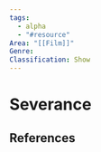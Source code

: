 ```yaml
---
tags:
  - alpha
  - "#resource"
Area: "[[Film]]"
Genre:
Classification: Show
---
```

# Severance



## References



